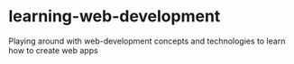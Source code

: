 # learning-web-development
Playing around with web-development concepts and technologies to learn how to create web apps
